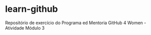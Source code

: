 # learn-github

Repositório de exercício do Programa ed Mentoria GitHub 4 Women - Atividade Módulo 3
